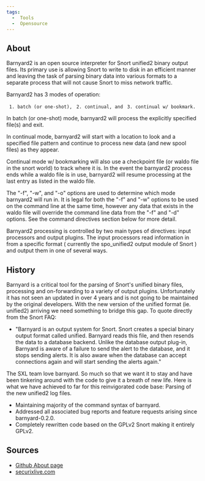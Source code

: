 ```yaml
---
tags:
  -  Tools
  -  Opensource
---
```

## About

Barnyard2 is an open source interpreter for Snort unified2 binary output
files. Its primary use is allowing Snort to write to disk in an
efficient manner and leaving the task of parsing binary data into
various formats to a separate process that will not cause Snort to miss
network traffic.

Barnyard2 has 3 modes of operation:

` 1. batch (or one-shot),`
` 2. continual, and`
` 3. continual w/ bookmark.`

In batch (or one-shot) mode, barnyard2 will process the explicitly
specified file(s) and exit.

In continual mode, barnyard2 will start with a location to look and a
specified file pattern and continue to process new data (and new spool
files) as they appear.

Continual mode w/ bookmarking will also use a checkpoint file (or waldo
file in the snort world) to track where it is. In the event the
barnyard2 process ends while a waldo file is in use, barnyard2 will
resume processing at the last entry as listed in the waldo file.

The "-f", "-w", and "-o" options are used to determine which mode
barnyard2 will run in. It is legal for both the "-f" and "-w" options to
be used on the command line at the same time, however any data that
exists in the waldo file will override the command line data from the
"-f" and "-d" options. See the command directives section below for more
detail.

Barnyard2 processing is controlled by two main types of directives:
input processors and output plugins. The input processors read
information in from a specific format ( currently the spo_unified2
output module of Snort ) and output them in one of several ways.

## History

Barnyard is a critical tool for the parsing of Snort's unified binary
files, processing and on-forwarding to a variety of output plugins.
Unfortunately it has not seen an updated in over 4 years and is not
going to be maintained by the original developers. With the new version
of the unified format (ie. unified2) arriving we need something to
bridge this gap. To quote directly from the Snort FAQ:

- "Barnyard is an output system for Snort. Snort creates a special
  binary output format called unified. Barnyard reads this file, and
  then resends the data to a database backend. Unlike the database
  output plug-in, Barnyard is aware of a failure to send the alert to
  the database, and it stops sending alerts. It is also aware when the
  database can accept connections again and will start sending the
  alerts again."

The SXL team love barnyard. So much so that we want it to stay and have
been tinkering around with the code to give it a breath of new life.
Here is what we have achieved to far for this reinvigorated code base:
Parsing of the new unified2 log files.

- Maintaining majority of the command syntax of barnyard.
- Addressed all associated bug reports and feature requests arising
  since barnyard-0.2.0.
- Completely rewritten code based on the GPLv2 Snort making it entirely
  GPLv2.

## Sources

- [Github About page](https://github.com/firnsy/barnyard2/)
- [securixlive.com](https://firnsy.com/)